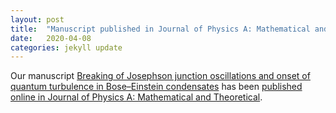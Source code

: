```yaml
---
layout: post
title:  "Manuscript published in Journal of Physics A: Mathematical and Theoretical"
date:   2020-04-08
categories: jekyll update
---
```


Our manuscript [Breaking of Josephson junction oscillations and onset of quantum turbulence in Bose–Einstein condensates](/research/assets/papers/JPA.53.175701.pdf) has been [published online in Journal of Physics A: Mathematical and Theoretical](https://doi.org/10.1088/1751-8121/ab7ad0).
